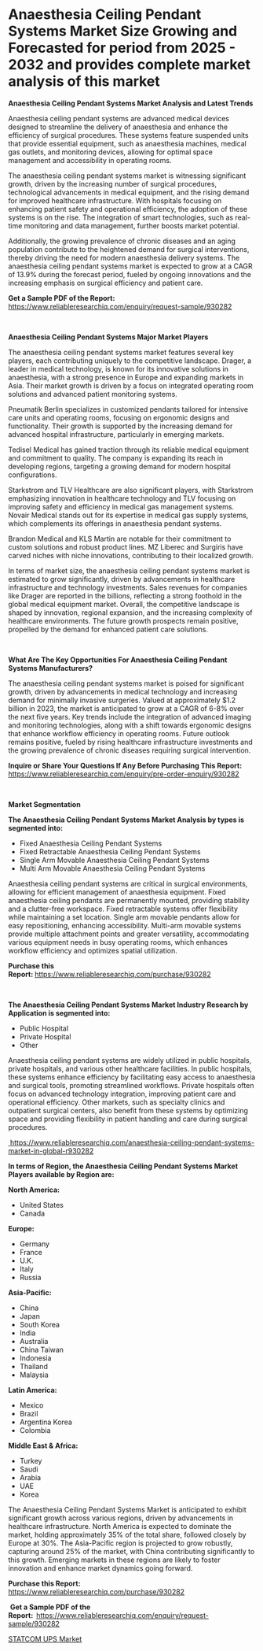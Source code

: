 <p><h1>Anaesthesia Ceiling Pendant Systems Market Size Growing and Forecasted for period from 2025 - 2032 and provides complete market analysis of this market</h1></p><p><strong>Anaesthesia Ceiling Pendant Systems Market Analysis and Latest Trends</strong></p>
<p><p>Anaesthesia ceiling pendant systems are advanced medical devices designed to streamline the delivery of anaesthesia and enhance the efficiency of surgical procedures. These systems feature suspended units that provide essential equipment, such as anaesthesia machines, medical gas outlets, and monitoring devices, allowing for optimal space management and accessibility in operating rooms.</p><p>The anaesthesia ceiling pendant systems market is witnessing significant growth, driven by the increasing number of surgical procedures, technological advancements in medical equipment, and the rising demand for improved healthcare infrastructure. With hospitals focusing on enhancing patient safety and operational efficiency, the adoption of these systems is on the rise. The integration of smart technologies, such as real-time monitoring and data management, further boosts market potential.</p><p>Additionally, the growing prevalence of chronic diseases and an aging population contribute to the heightened demand for surgical interventions, thereby driving the need for modern anaesthesia delivery systems. The anaesthesia ceiling pendant systems market is expected to grow at a CAGR of 13.9% during the forecast period, fueled by ongoing innovations and the increasing emphasis on surgical efficiency and patient care.</p></p>
<p><strong>Get a Sample PDF of the Report:&nbsp;</strong> <a href="https://www.reliableresearchiq.com/enquiry/request-sample/930282?utm_campaign=3109&utm_medium=2&utm_source=Github&utm_content=ia&utm_term=21032025&utm_id=anaesthesia-ceiling-pendant-systems">https://www.reliableresearchiq.com/enquiry/request-sample/930282</a></p>
<p>&nbsp;</p>
<p><strong>Anaesthesia Ceiling Pendant Systems Major Market Players</strong></p>
<p><p>The anaesthesia ceiling pendant systems market features several key players, each contributing uniquely to the competitive landscape. Drager, a leader in medical technology, is known for its innovative solutions in anaesthesia, with a strong presence in Europe and expanding markets in Asia. Their market growth is driven by a focus on integrated operating room solutions and advanced patient monitoring systems.</p><p>Pneumatik Berlin specializes in customized pendants tailored for intensive care units and operating rooms, focusing on ergonomic designs and functionality. Their growth is supported by the increasing demand for advanced hospital infrastructure, particularly in emerging markets.</p><p>Tedisel Medical has gained traction through its reliable medical equipment and commitment to quality. The company is expanding its reach in developing regions, targeting a growing demand for modern hospital configurations.</p><p>Starkstrom and TLV Healthcare are also significant players, with Starkstrom emphasizing innovation in healthcare technology and TLV focusing on improving safety and efficiency in medical gas management systems. Novair Medical stands out for its expertise in medical gas supply systems, which complements its offerings in anaesthesia pendant systems.</p><p>Brandon Medical and KLS Martin are notable for their commitment to custom solutions and robust product lines. MZ Liberec and Surgiris have carved niches with niche innovations, contributing to their localized growth.</p><p>In terms of market size, the anaesthesia ceiling pendant systems market is estimated to grow significantly, driven by advancements in healthcare infrastructure and technology investments. Sales revenues for companies like Drager are reported in the billions, reflecting a strong foothold in the global medical equipment market. Overall, the competitive landscape is shaped by innovation, regional expansion, and the increasing complexity of healthcare environments. The future growth prospects remain positive, propelled by the demand for enhanced patient care solutions.</p></p>
<p>&nbsp;</p>
<p><strong>What Are The Key Opportunities For Anaesthesia Ceiling Pendant Systems Manufacturers?</strong></p>
<p><p>The anaesthesia ceiling pendant systems market is poised for significant growth, driven by advancements in medical technology and increasing demand for minimally invasive surgeries. Valued at approximately $1.2 billion in 2023, the market is anticipated to grow at a CAGR of 6-8% over the next five years. Key trends include the integration of advanced imaging and monitoring technologies, along with a shift towards ergonomic designs that enhance workflow efficiency in operating rooms. Future outlook remains positive, fueled by rising healthcare infrastructure investments and the growing prevalence of chronic diseases requiring surgical intervention.</p></p>
<p><strong>Inquire or Share Your Questions If Any Before Purchasing This Report:</strong> <a href="https://www.reliableresearchiq.com/enquiry/pre-order-enquiry/930282?utm_campaign=3109&utm_medium=2&utm_source=Github&utm_content=ia&utm_term=21032025&utm_id=anaesthesia-ceiling-pendant-systems">https://www.reliableresearchiq.com/enquiry/pre-order-enquiry/930282</a></p>
<p>&nbsp;</p>
<p><strong>Market Segmentation</strong></p>
<p><strong>The Anaesthesia Ceiling Pendant Systems Market Analysis by types is segmented into:</strong></p>
<p><ul><li>Fixed Anaesthesia Ceiling Pendant Systems</li><li>Fixed Retractable Anaesthesia Ceiling Pendant Systems</li><li>Single Arm Movable Anaesthesia Ceiling Pendant Systems</li><li>Multi Arm Movable Anaesthesia Ceiling Pendant Systems</li></ul></p>
<p><p>Anaesthesia ceiling pendant systems are critical in surgical environments, allowing for efficient management of anaesthesia equipment. Fixed anaesthesia ceiling pendants are permanently mounted, providing stability and a clutter-free workspace. Fixed retractable systems offer flexibility while maintaining a set location. Single arm movable pendants allow for easy repositioning, enhancing accessibility. Multi-arm movable systems provide multiple attachment points and greater versatility, accommodating various equipment needs in busy operating rooms, which enhances workflow efficiency and optimizes spatial utilization.</p></p>
<p><strong>Purchase this Report:&nbsp;</strong><a href="https://www.reliableresearchiq.com/purchase/930282?utm_campaign=3109&utm_medium=2&utm_source=Github&utm_content=ia&utm_term=21032025&utm_id=anaesthesia-ceiling-pendant-systems">https://www.reliableresearchiq.com/purchase/930282</a></p>
<p>&nbsp;</p>
<p><strong>The Anaesthesia Ceiling Pendant Systems Market Industry Research by Application is segmented into:</strong></p>
<p><ul><li>Public Hospital</li><li>Private Hospital</li><li>Other</li></ul></p>
<p><p>Anaesthesia ceiling pendant systems are widely utilized in public hospitals, private hospitals, and various other healthcare facilities. In public hospitals, these systems enhance efficiency by facilitating easy access to anaesthesia and surgical tools, promoting streamlined workflows. Private hospitals often focus on advanced technology integration, improving patient care and operational efficiency. Other markets, such as specialty clinics and outpatient surgical centers, also benefit from these systems by optimizing space and providing flexibility in patient handling and care during surgical procedures.</p></p>
<p><a href="https://www.reliableresearchiq.com/anaesthesia-ceiling-pendant-systems-market-in-global-r930282?utm_campaign=3109&utm_medium=2&utm_source=Github&utm_content=ia&utm_term=21032025&utm_id=anaesthesia-ceiling-pendant-systems">&nbsp;https://www.reliableresearchiq.com/anaesthesia-ceiling-pendant-systems-market-in-global-r930282</a></p>
<p><strong>In terms of Region, the Anaesthesia Ceiling Pendant Systems Market Players available by Region are:</strong></p>
<p>
    <p> <strong> North America: </strong>
        <ul>
            <li>United States</li>
            <li>Canada</li>
        </ul>
        </p> 
    <p> <strong> Europe: </strong>
        <ul>
            <li>Germany</li>
            <li>France</li>
            <li>U.K.</li>
            <li>Italy</li>
            <li>Russia</li>
        </ul>
        </p> 
    <p> <strong> Asia-Pacific: </strong>
        <ul>
            <li>China</li>
            <li>Japan</li>
            <li>South Korea</li>
            <li>India</li>
            <li>Australia</li>
            <li>China Taiwan</li>
            <li>Indonesia</li>
            <li>Thailand</li>
            <li>Malaysia</li>
        </ul>
        </p> 
    <p> <strong> Latin America: </strong>
        <ul>
            <li>Mexico</li>
            <li>Brazil</li>
            <li>Argentina Korea</li>
            <li>Colombia</li>
        </ul>
        </p> 
    <p> <strong> Middle East & Africa: </strong>
        <ul>
            <li>Turkey</li>
            <li>Saudi</li>
            <li>Arabia</li>
            <li>UAE</li>
            <li>Korea</li>
        </ul>
    </p>
    </p>
<p><p>The Anaesthesia Ceiling Pendant Systems Market is anticipated to exhibit significant growth across various regions, driven by advancements in healthcare infrastructure. North America is expected to dominate the market, holding approximately 35% of the total share, followed closely by Europe at 30%. The Asia-Pacific region is projected to grow robustly, capturing around 25% of the market, with China contributing significantly to this growth. Emerging markets in these regions are likely to foster innovation and enhance market dynamics going forward.</p></p>
<p><strong>Purchase this Report: </strong><a href="https://www.reliableresearchiq.com/purchase/930282?utm_campaign=3109&utm_medium=2&utm_source=Github&utm_content=ia&utm_term=21032025&utm_id=anaesthesia-ceiling-pendant-systems">https://www.reliableresearchiq.com/purchase/930282</a></p>
<p>&nbsp;<strong>Get a Sample PDF of the Report:&nbsp;&nbsp;</strong><a href="https://www.reliableresearchiq.com/enquiry/request-sample/930282?utm_campaign=3109&utm_medium=2&utm_source=Github&utm_content=ia&utm_term=21032025&utm_id=anaesthesia-ceiling-pendant-systems">https://www.reliableresearchiq.com/enquiry/request-sample/930282</a></p>
<p><strong></strong></p>
<p><p><a href="https://github.com/jhamygunler/Market-Research-Report-List-1/blob/main/statcom-ups-market.md?utm_campaign=3109&utm_medium=2&utm_source=Github&utm_content=ia&utm_term=21032025&utm_id=anaesthesia-ceiling-pendant-systems">STATCOM UPS Market</a></p></p>